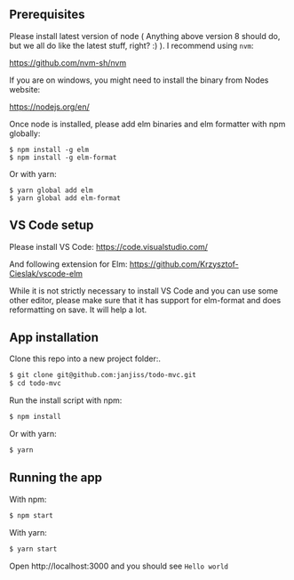 ## Prerequisites

Please install latest version of node ( Anything above version 8 should do, but we all do like the latest stuff, right? :) ). I recommend using `nvm`:

https://github.com/nvm-sh/nvm

If you are on windows, you might need to install the binary from Nodes website: 

https://nodejs.org/en/

Once node is installed, please add elm binaries and elm formatter with npm globally: 
```
$ npm install -g elm
$ npm install -g elm-format
```
Or with yarn:
```
$ yarn global add elm
$ yarn global add elm-format
```

## VS Code setup

Please install VS Code: https://code.visualstudio.com/

And following extension for Elm: https://github.com/Krzysztof-Cieslak/vscode-elm

While it is not strictly necessary to install VS Code and you can use some other editor, please make sure that it has support for elm-format and does reformatting on save. It will help a lot. 

## App installation

Clone this repo into a new project folder:.

```sh
$ git clone git@github.com:janjiss/todo-mvc.git
$ cd todo-mvc
```

Run the install script with npm:
```sh
$ npm install
```

Or with yarn:
```sh
$ yarn
```

## Running the app

With npm:
```sh
$ npm start
```

With yarn:
```sh
$ yarn start
```

Open http://localhost:3000 and you should see `Hello world`
